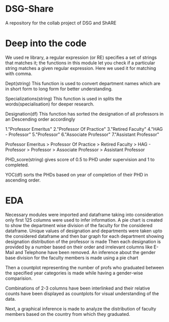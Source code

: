 # DSG-Share
A repository for the collab project of DSG and ShARE

# Deep into the code
We used re library, a regular expression (or RE) specifies a set of strings that matches it; the functions in this module let you check if a particular string matches a given regular expression. Here we used it for matching with comma.


Dept(string) This function is used to convert department names which are in short form to long form for better understanding.

Specializations(string) This function is used in splits the words(specialisation) for deeper research.

Designation(df) This function has sorted the designation of all professors in an Descending order accordingly

   1."Professor Emeritus"
   2."Professor Of Practice"
   3."Retired Faculty"
   4."HAG - Professor"
   5."Professor"
   6."Associate Professor"
   7."Assistant Professor"
   
 Professor Emeritus > Professor Of Practice > Retired Faculty > HAG - Professor > Professor > Associate Professor > Assistant Professor
 
PHD_score(string)  gives score of 0.5 to PHD under supervision and 1 to completed.

YOC(df) sorts the PHDs based on year of completion of their PHD in ascending order.

# EDA
Necessary modules were imported and dataframe taking into consideration only first 125 columns were used to infer information.
A pie chart is created to show the department wise division of the faculty for the considered dataframe.
Unique values of designation and departments were taken upto the considered dataframe and then bar graph for each department showing designation distribution of the professor is made
Then each designation is provided by a number based on their order and irrelevant columns like E-Mail and Telephone have been removed.
An inference about the gender base division for the faculty members is made using a pie chart

Then a countplot representing the number of profs who graduated between the specified year categories is made while having a gender-wise comparision.

Combinations of 2-3 columns have been interlinked and their relative counts have been displayed as countplots for visual understanding of the data.

Next, a graphical inference is made to analyze the distribution of faculty members based on the country from which they graduated.



